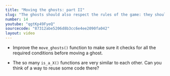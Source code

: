 ```yaml
---
title: "Moving the ghosts: part II"
slug: "The ghosts should also respect the rules of the game: they should not go through walls or eat the pills. Let us add those checks."
number: 14
youtube: "qgtKp49FyeQ"
sourcecode: "87312abe5206d8b3cc6e4ee2090fa042"
layout: video
---
```


* Improve the `move_ghosts()` function to make sure it checks for all the required conditions before moving a ghost.

* The so many `is_a_X()` functions are very similar to each other. Can you think of a way to reuse some code there?





